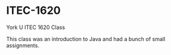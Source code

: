 # ITEC-1620
York U ITEC 1620 Class

This class was an introduction to Java and had a bunch of small assignments.
